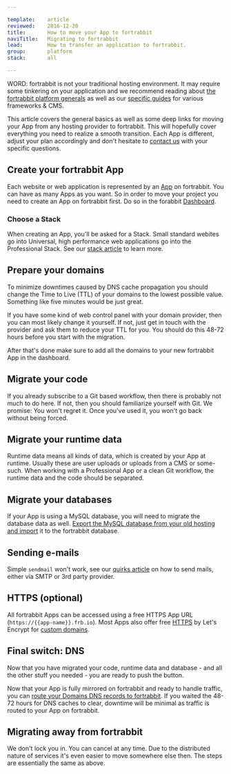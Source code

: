 ```yaml
---

template:    article
reviewed:    2016-12-20
title:       How to move your App to fortrabbit
naviTitle:   Migrating to fortrabbit
lead:        How to transfer an application to fortrabbit.
group:       platform
stack:       all

---
```



WORD: fortrabbit is not your traditional hosting environment. It may require some tinkering on your application and we recommend reading about [the fortrabbit platform generals](app) as well as our [specific guides](/#install-guides) for various frameworks & CMS.

This article covers the general basics as well as some deep links for moving your App from any hosting provider to fortrabbit. This will hopefully cover everything you need to realize a smooth transition. Each App is different, adjust your plan accordingly and don't hesitate to [contact us](http://www.fortrabbit.com/contact) with your specific questions.





## Create your fortrabbit App

Each website or web application is represented by an [App](app) on fortrabbit. You can have as many Apps as you want. So in order to move your project you need to create an App on fortrabbit first. Do so in the forabbit [Dashboard](/dashboard).

### Choose a Stack

When creating an App, you'll be asked for a Stack. Small standard webites go into Universal, high performance web applications go into the Professional Stack. See our [stack article](/stacks) to learn more.


## Prepare your domains

To minimize downtimes caused by DNS cache propagation you should change the Time to Live (TTL) of your domains to the lowest possible value. Something like five minutes would be just great.

If you have some kind of web control panel with your domain provider, then you can most likely change it yourself. If not, just get in touch with the provider and ask them to reduce your TTL for you. You should do this 48-72 hours before you start with the migration.

After that's done make sure to add all the domains to your new fortrabbit App in the dashboard.


## Migrate your code

If you already subscribe to a Git based workflow, then there is probably not much to do here. If not, then you should familiarize yourself with Git. We promise: You won't regret it. Once you've used it, you won't go back without being forced.


## Migrate your runtime data

Runtime data means all kinds of data, which is created by your App at runtime. Usually these are user uploads or uploads from a CMS or some-such. When working with a Professional App or a clean Git workflow, the runtime data and the code should be separated.


## Migrate your databases

If your App is using a MySQL database, you will need to migrate the database data as well. [Export the MySQL database from your old hosting and import](mysql#toc-export-amp-import) it to the fortrabbit database.

## Sending e-mails

Simple `sendmail` won't work, see our [quirks article](/quirks#Mailing) on how to send mails, either via SMTP or 3rd party provider.

## HTTPS (optional)

All fortrabbit Apps can be accessed using a free HTTPS App URL (`https://{{app-name}}.frb.io`). Most Apps also offer free [HTTPS](/https) by Let's Encrypt for [custom domains](/domains).

## Final switch: DNS

Now that you have migrated your code, runtime data and database - and all the other stuff you needed - you are ready to push the button.

Now that your App is fully mirrored on fortrabbit and ready to handle traffic, you can [route your Domains DNS records to fortrabbit](domains#toc-route-a-custom-domain). If you waited the 48-72 hours for DNS caches to clear, downtime will be minimal as traffic is routed to your App on fortrabbit.

## Migrating away from fortrabbit

We don't lock you in. You can cancel at any time. Due to the distributed nature of services it's even easier to move somewhere else then. The steps are essentially the same as above.
